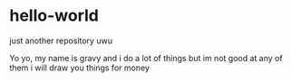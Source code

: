 # hello-world
just another repository uwu

Yo yo,
my name is gravy and i do a lot of things but im not good at any of them
i will draw you things for money
